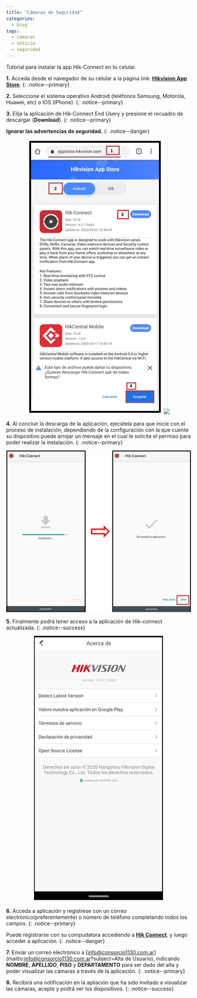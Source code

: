 ```yaml
---
title: "Cámaras de Seguridad"
categories:
  - blog
tags:
  - cámaras
  - noticia
  - seguridad
---
```


Tutorial para instalar la app Hik-Connect en tu celular.

**1.** Acceda desde el navegador de su celular a la página link: [**Hikvision App Store**](https://appstore.hikvision.com/).
{: .notice--primary}


**2.** Seleccione el sistema operativo Android (teléfonos Samsung, Motorola, Huawei, etc) o IOS (IPhone).
{: .notice--primary}

**3.** Elija la aplicación de Hik-Connect End Usery y presione el recuadro de descargar (**Download**).
{: .notice--primary}

**Ignorar las advertencias de seguridad.**
{: .notice--danger}

<p align="center">
<img src="/img/post/camaras/app-store.png">
<img src="{{ "/img/post/camaras/app-store.png" | prepend:site.baseurl | prepend: site.url}}" />
</p>

**4.** Al concluir la descarga de la aplicación, ejecútela para que inicie con el proceso de instalación,  dependiendo de la configuración con la que cuente su dispositivo puede arrojar un mensaje en el cual le solicite el permiso para poder realizar la instalación.
{: .notice--primary}

<p align="center">
<img src="/img/post/camaras/app-hik-connect.png">
</p>

**5.** Finalmente podrá tener acceso a la aplicación de Hik-connect actualizada.
{: .notice--success}

<p align="center">
<img src="/img/post/camaras/app-install.png">
</p>

**6.** Acceda a aplicación y regístrese con un correo electrónico(preferentemente) o número de teléfono completando todos los campos.
{: .notice--primary}

Puede registrarse con su compudatora accediendo a [**Hik Connect**](https://www.hik-connect.com/). y luego acceder a aplicación.
{: .notice--danger}

**7.** Enviar un correo electrónico a [info@consorcio1130.com.ar](mailto:info@consorcio1130.com.ar?subject=Alta de Usuario), indicando **NOMBRE**, **APELLIDO**, **PISO** y **DEPARTAMENTO** para ser dado del alta y poder visualizar las cámaras a través de la aplicación.
{: .notice--primary}

**8.** Recibirá una notificación en la apliación que ha sido invitado a visualizar las cámaras, acepte y podrá ver los dispositivos.
{: .notice--success}